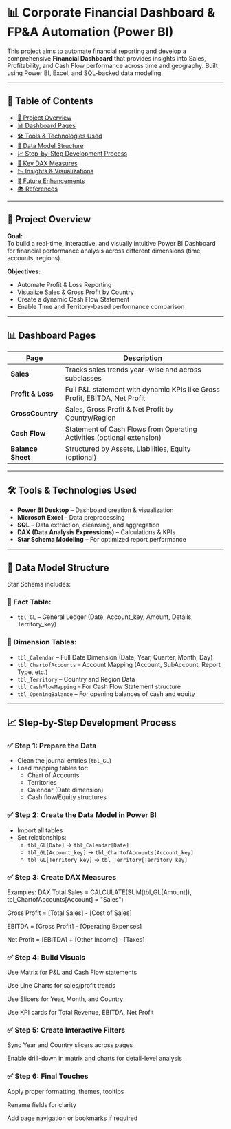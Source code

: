 # 📊 Corporate Financial Dashboard & FP&A Automation (Power BI)

This project aims to automate financial reporting and develop a comprehensive **Financial Dashboard** that provides insights into Sales, Profitability, and Cash Flow performance across time and geography. Built using Power BI, Excel, and SQL-backed data modeling.

---

## 🧾 Table of Contents

- [📁 Project Overview](#project-overview)
- [📊 Dashboard Pages](#dashboard-pages)
- [🛠️ Tools & Technologies Used](#tools--technologies-used)
- [🧱 Data Model Structure](#data-model-structure)
- [📈 Step-by-Step Development Process](#step-by-step-development-process)
- [📌 Key DAX Measures](#key-dax-measures)
- [📉 Insights & Visualizations](#insights--visualizations)
- [🚀 Future Enhancements](#future-enhancements)
- [📚 References](#references)

---

## 📁 Project Overview

**Goal:**  
To build a real-time, interactive, and visually intuitive Power BI Dashboard for financial performance analysis across different dimensions (time, accounts, regions).

**Objectives:**

- Automate Profit & Loss Reporting
- Visualize Sales & Gross Profit by Country
- Create a dynamic Cash Flow Statement
- Enable Time and Territory-based performance comparison

---

## 📊 Dashboard Pages

| Page         | Description                                                                 |
|--------------|-----------------------------------------------------------------------------|
| **Sales**        | Tracks sales trends year-wise and across subclasses                     |
| **Profit & Loss**| Full P&L statement with dynamic KPIs like Gross Profit, EBITDA, Net Profit |
| **CrossCountry** | Sales, Gross Profit & Net Profit by Country/Region                      |
| **Cash Flow**    | Statement of Cash Flows from Operating Activities (optional extension)  |
| **Balance Sheet**| Structured by Assets, Liabilities, Equity (optional)                    |

---

## 🛠️ Tools & Technologies Used

- **Power BI Desktop** – Dashboard creation & visualization
- **Microsoft Excel** – Data preprocessing
- **SQL** – Data extraction, cleansing, and aggregation
- **DAX (Data Analysis Expressions)** – Calculations & KPIs
- **Star Schema Modeling** – For optimized report performance

---

## 🧱 Data Model Structure

Star Schema includes:

### 🔸 Fact Table:
- `tbl_GL` – General Ledger (Date, Account_key, Amount, Details, Territory_key)

### 🔹 Dimension Tables:
- `tbl_Calendar` – Full Date Dimension (Date, Year, Quarter, Month, Day)
- `tbl_ChartofAccounts` – Account Mapping (Account, SubAccount, Report Type, etc.)
- `tbl_Territory` – Country and Region Data
- `tbl_CashFlowMapping` – For Cash Flow Statement structure
- `tbl_OpeningBalance` – For opening balances of cash and equity

---

## 📈 Step-by-Step Development Process

### ✅ Step 1: Prepare the Data
- Clean the journal entries (`tbl_GL`)
- Load mapping tables for:
  - Chart of Accounts
  - Territories
  - Calendar (Date dimension)
  - Cash flow/Equity structures

### ✅ Step 2: Create the Data Model in Power BI
- Import all tables
- Set relationships:
  - `tbl_GL[Date]` → `tbl_Calendar[Date]`
  - `tbl_GL[Account_key]` → `tbl_ChartofAccounts[Account_key]`
  - `tbl_GL[Territory_key]` → `tbl_Territory[Territory_key]`

### ✅ Step 3: Create DAX Measures
Examples:
DAX
Total Sales = 
CALCULATE(SUM(tbl_GL[Amount]), tbl_ChartofAccounts[Account] = "Sales")

Gross Profit = 
[Total Sales] - [Cost of Sales]

EBITDA = 
[Gross Profit] - [Operating Expenses]

Net Profit = 
[EBITDA] + [Other Income] - [Taxes] 

### ✅ Step 4: Build Visuals
Use Matrix for P&L and Cash Flow statements

Use Line Charts for sales/profit trends

Use Slicers for Year, Month, and Country

Use KPI cards for Total Revenue, EBITDA, Net Profit

### ✅ Step 5: Create Interactive Filters
Sync Year and Country slicers across pages

Enable drill-down in matrix and charts for detail-level analysis

### ✅ Step 6: Final Touches
Apply proper formatting, themes, tooltips

Rename fields for clarity

Add page navigation or bookmarks if required


